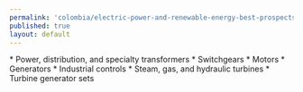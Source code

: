 ```yaml
--- 
permalink: 'colombia/electric-power-and-renewable-energy-best-prospects.html' 
published: true 
layout: default
---
```

<div id="electric-power-and-renewable-energy-best-prospects">
* Power, distribution, and specialty transformers
* Switchgears
* Motors
* Generators
* Industrial controls
* Steam, gas, and hydraulic turbines
* Turbine generator sets
</div>
